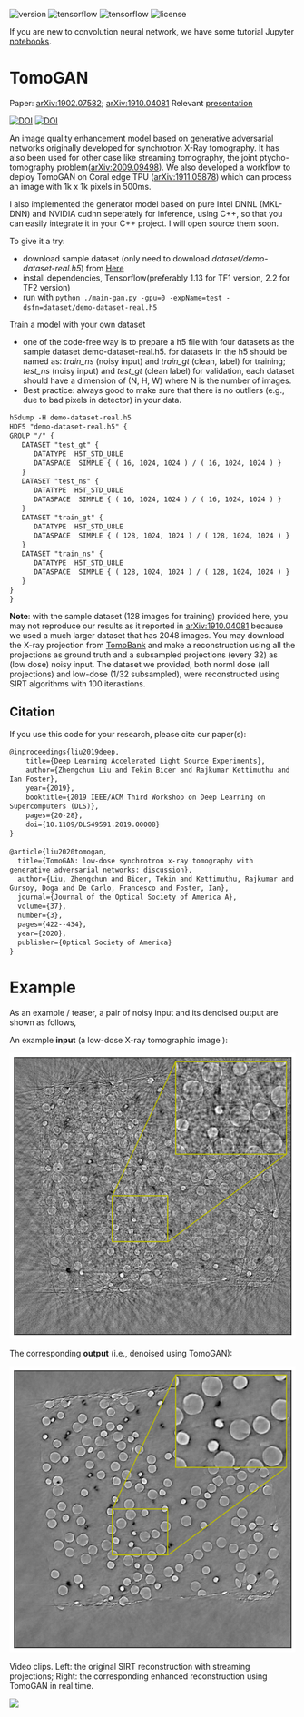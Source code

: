 ![version](https://img.shields.io/badge/Version-v2.0.0-blue.svg?style=plastic)
![tensorflow](https://img.shields.io/badge/TensorFlow-v2.2.0-green.svg?style=plastic)
![tensorflow](https://img.shields.io/badge/TensorFlow-v1.13.0-green.svg?style=plastic)
![license](https://img.shields.io/badge/license-CC_BY--NC-red.svg?style=plastic)

If you are new to convolution neural network, we have some tutorial Jupyter [notebooks](https://github.com/lzhengchun/dn-tutorial). 

# TomoGAN

Paper: [arXiv:1902.07582](https://arxiv.org/abs/1902.07582); [arXiv:1910.04081](https://arxiv.org/abs/1910.04081) Relevant [presentation](https://lzhengchun.github.io/file/pse-ai-townhall-TomoGAN-Zhengchun-Liu.pdf)

[![DOI](https://zenodo.org/badge/DOI/10.1109/DLS49591.2019.00008.svg)](https://doi.org/10.1109/DLS49591.2019.00008)
[![DOI](https://zenodo.org/badge/DOI/10.1364/JOSAA.375595.svg)](https://doi.org/10.1364/JOSAA.375595)

An image quality enhancement model based on generative adversarial networks originally developed for synchrotron X-Ray tomography. It has also been used for other case like streaming tomography, the joint ptycho-tomography problem([arXiv:2009.09498](https://arxiv.org/abs/2009.09498)). We also developed a workflow to deploy TomoGAN on Coral edge TPU ([arXiv:1911.05878](https://arxiv.org/abs/1911.05878)) which can process an image with 1k x 1k pixels in 500ms. 

I also implemented the generator model based on pure Intel DNNL (MKL-DNN) and NVIDIA cudnn seperately for inference, using C++, so that you can easily integrate it in your C++ project. I will open source them soon.

To give it a try:

* download sample dataset (only need to download _dataset/demo-dataset-real.h5_) from [Here](https://anl.box.com/s/h6koi0hhwqrj1c9tt82tldzo45tl3x15)
* install dependencies, Tensorflow(preferably 1.13 for TF1 version, 2.2 for TF2 version)
* run with ```python ./main-gan.py -gpu=0 -expName=test -dsfn=dataset/demo-dataset-real.h5```

Train a model with your own dataset

* one of the code-free way is to prepare a h5 file with four datasets as the sample dataset demo-dataset-real.h5. for datasets in the h5 should be named as: _train_ns_ (noisy input) and *train_gt* (clean, label) for training; *test_ns* (noisy input) and *test_gt* (clean label) for validation, each dataset should have a dimension of (N, H, W) where N is the number of images.
* Best practice: always good to make sure that there is no outliers (e.g., due to bad pixels in detector) in your data.
```
h5dump -H demo-dataset-real.h5
HDF5 "demo-dataset-real.h5" {
GROUP "/" {
   DATASET "test_gt" {
      DATATYPE  H5T_STD_U8LE
      DATASPACE  SIMPLE { ( 16, 1024, 1024 ) / ( 16, 1024, 1024 ) }
   }
   DATASET "test_ns" {
      DATATYPE  H5T_STD_U8LE
      DATASPACE  SIMPLE { ( 16, 1024, 1024 ) / ( 16, 1024, 1024 ) }
   }
   DATASET "train_gt" {
      DATATYPE  H5T_STD_U8LE
      DATASPACE  SIMPLE { ( 128, 1024, 1024 ) / ( 128, 1024, 1024 ) }
   }
   DATASET "train_ns" {
      DATATYPE  H5T_STD_U8LE
      DATASPACE  SIMPLE { ( 128, 1024, 1024 ) / ( 128, 1024, 1024 ) }
   }
}
}
```
__Note__: with the sample dataset (128 images for training) provided here, you may not reproduce our results as it reported in  [arXiv:1910.04081](https://arxiv.org/abs/1910.04081) because we used a much larger dataset that has 2048 images. 
You may download the X-ray projection from [TomoBank](https://tomobank.readthedocs.io/en/latest/source/data/docs.data.spheres.html) and make a reconstruction using all the projections as ground truth and a subsampled projections (every 32) as (low dose) noisy input. The dataset we provided, both norml dose (all projections) and low-dose (1/32 subsampled), were reconstructed using SIRT algorithms with 100 iterastions. 

## Citation
If you use this code for your research, please cite our paper(s):

```
@inproceedings{liu2019deep,
    title={Deep Learning Accelerated Light Source Experiments},
    author={Zhengchun Liu and Tekin Bicer and Rajkumar Kettimuthu and Ian Foster},
    year={2019},
    booktitle={2019 IEEE/ACM Third Workshop on Deep Learning on Supercomputers (DLS)},
    pages={20-28},
    doi={10.1109/DLS49591.2019.00008}
}

@article{liu2020tomogan,
  title={TomoGAN: low-dose synchrotron x-ray tomography with generative adversarial networks: discussion},
  author={Liu, Zhengchun and Bicer, Tekin and Kettimuthu, Rajkumar and Gursoy, Doga and De Carlo, Francesco and Foster, Ian},
  journal={Journal of the Optical Society of America A},
  volume={37},
  number={3},
  pages={422--434},
  year={2020},
  publisher={Optical Society of America}
}

```

# Example
As an example / teaser, a pair of noisy input and its denoised output are shown as follows,

An example __input__ (a low-dose X-ray tomographic image ):

![Noisy Image](repo-image/ns-w016-i10-r25-s0364.png)

The corresponding __output__ (i.e., denoised using TomoGAN):

![Denoisied Image](repo-image/dn-w016-i10-r25-s0364.png)

Video clips. Left: the original SIRT reconstruction with streaming projections; Right: the corresponding enhanced reconstruction using TomoGAN in real time.

[![](http://img.youtube.com/vi/PcHsOK4qwlk/0.jpg)](http://www.youtube.com/watch?v=PcHsOK4qwlk "Comparison ")
